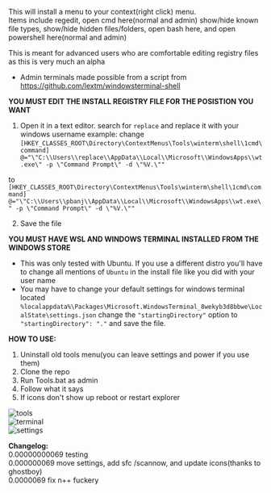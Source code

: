 This will install a menu to your context(right click) menu.  
Items include regedit, open cmd here(normal and admin) show/hide known file types, show/hide hidden files/folders, open bash here, and open powershell here(normal and admin)

This is meant for advanced users who are comfortable editing registry files as this is very much an alpha

- Admin terminals made possible from a script from https://github.com/lextm/windowsterminal-shell

**YOU MUST EDIT THE INSTALL REGISTRY FILE FOR THE POSISTION YOU WANT**
1. Open it in a text editor. search for `replace` and replace it with your windows username
example:
change 
`[HKEY_CLASSES_ROOT\Directory\ContextMenus\Tools\winterm\shell\1cmd\command]
@="\"C:\\Users\\replace\\AppData\\Local\\Microsoft\\WindowsApps\\wt.exe\" -p \"Command Prompt\" -d \"%V.\""`

to 
`[HKEY_CLASSES_ROOT\Directory\ContextMenus\Tools\winterm\shell\1cmd\command]
@="\"C:\\Users\\pbanj\\AppData\\Local\\Microsoft\\WindowsApps\\wt.exe\" -p \"Command Prompt\" -d \"%V.\""`

2. Save the file

**YOU MUST HAVE WSL AND WINDOWS TERMINAL INSTALLED FROM THE WINDOWS STORE**
- This was only tested with Ubuntu. If you use a different distro you'll have to change all mentions of `Ubuntu` in the install file like you did with your user name
- You may have to change your default settings for windows terminal located `%localappdata%\Packages\Microsoft.WindowsTerminal_8wekyb3d8bbwe\LocalState\settings.json`
change the `"startingDirectory"` option to `"startingDirectory": "."` and save the file.

**HOW TO USE:**
1. Uninstall old tools menu(you can leave settings and power if you use them)
2. Clone the repo
3. Run Tools.bat as admin
4. Follow what it says
5. If icons don't show up reboot or restart explorer

![tools](https://i.imgur.com/FdsUoai.png)  
![terminal](https://i.imgur.com/eXqbfyj.png)  
![settings](https://i.imgur.com/Uk27FCh.png)  


**Changelog:**  
0.00000000069 testing  
0.000000069 move settings, add sfc /scannow, and update icons(thanks to ghostboy)  
0.0000069 fix n++ fuckery

